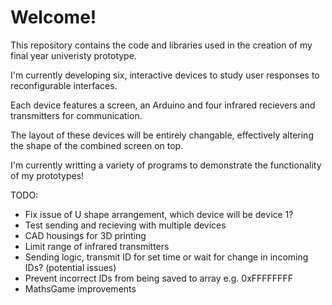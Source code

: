 # Welcome!
This repository contains the code and libraries used in the creation of my final year univeristy prototype.

I'm currently developing six, interactive devices to study user responses to reconfigurable interfaces.

Each device features a screen, an Arduino and four infrared recievers and transmitters for communication.

The layout of these devices will be entirely changable, effectively altering the shape of the combined screen on top.

I'm currently writting a variety of programs to demonstrate the functionality of my prototypes!

TODO:
- Fix issue of U shape arrangement, which device will be device 1?
- Test sending and recieving with multiple devices
- CAD housings for 3D printing
- Limit range of infrared transmitters
- Sending logic, transmit ID for set time or wait for change in incoming IDs? (potential issues)
- Prevent incorrect IDs from being saved to array e.g. 0xFFFFFFFF
- MathsGame improvements
